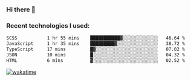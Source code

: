 ### Hi there 👋

### Recent technologies I used:
<!--START_SECTION:waka-->

```txt
SCSS           1 hr 55 mins    ███████████▓░░░░░░░░░░░░░   46.64 %
JavaScript     1 hr 35 mins    █████████▓░░░░░░░░░░░░░░░   38.72 %
TypeScript     17 mins         █▓░░░░░░░░░░░░░░░░░░░░░░░   07.02 %
JSON           10 mins         █░░░░░░░░░░░░░░░░░░░░░░░░   04.32 %
HTML           6 mins          ▓░░░░░░░░░░░░░░░░░░░░░░░░   02.52 %
```

<!--END_SECTION:waka-->
[![wakatime](https://wakatime.com/badge/user/fe50d444-0cee-4d14-a0b3-b9e8509eb4d0.svg)](https://wakatime.com/@fe50d444-0cee-4d14-a0b3-b9e8509eb4d0)
